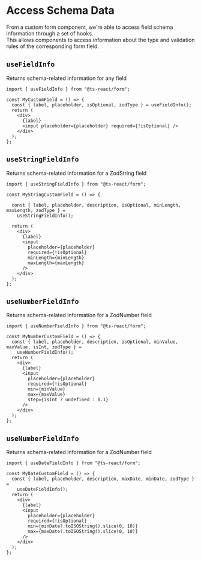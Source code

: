 # Access Schema Data

From a custom form component, we're able to access field schema information through a set of hooks.<br/>
This allows components to access information about the type and validation rules of the corresponding form field.


## `useFieldInfo`

Returns schema-related information for any field

```tsx
import { useFieldInfo } from "@ts-react/form";

const MyCustomField = () => {
  const { label, placeholder, isOptional, zodType } = useFieldInfo();
  return (
    <div>
      {label}
      <input placeholder={placeholder} required={!isOptional} />
    </div>
  );
};
```


## `useStringFieldInfo` 

Returns schema-related information for a ZodString field


```tsx
import { useStringFieldInfo } from "@ts-react/form";

const MyStringCustomField = () => {
    
  const { label, placeholder, description, isOptional, minLength, maxLength, zodType } =
    useStringFieldInfo();

  return (
    <div>
      {label}
      <input
        placeholder={placeholder}
        required={!isOptional}
        minLength={minLength}
        maxLength={maxLength}
      />
    </div>
  );
};
```

## `useNumberFieldInfo` 

Returns schema-related information for a ZodNumber field

```tsx
import { useNumberFieldInfo } from "@ts-react/form";

const MyNumberCustomField = () => {
  const { label, placeholder, description, isOptional, minValue, maxValue, isInt, zodType } =
    useNumberFieldInfo();
  return (
    <div>
      {label}
      <input
        placeholder={placeholder}
        required={!isOptional}
        min={minValue}
        max={maxValue}
        step={isInt ? undefined : 0.1}
      />
    </div>
  );
};
```

## `useNumberFieldInfo` 

Returns schema-related information for a ZodNumber field

```tsx
import { useDateFieldInfo } from "@ts-react/form";

const MyDateCustomField = () => {
  const { label, placeholder, description, maxDate, minDate, zodType } =
    useDateFieldInfo();
  return (
    <div>
      {label}
      <input
        placeholder={placeholder}
        required={!isOptional}
        min={minDate?.toISOString().slice(0, 10)}
        max={maxDate?.toISOString().slice(0, 10)}
      />
    </div>
  );
};
```
